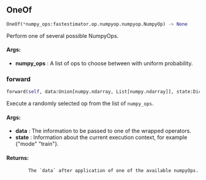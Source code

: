 ## OneOf
```python
OneOf(*numpy_ops:fastestimator.op.numpyop.numpyop.NumpyOp) -> None
```
Perform one of several possible NumpyOps.

#### Args:

* **numpy_ops** :  A list of ops to choose between with uniform probability.    

### forward
```python
forward(self, data:Union[numpy.ndarray, List[numpy.ndarray]], state:Dict[str, Any]) -> Union[numpy.ndarray, List[numpy.ndarray]]
```
Execute a randomly selected op from the list of `numpy_ops`.

#### Args:

* **data** :  The information to be passed to one of the wrapped operators.
* **state** :  Information about the current execution context, for example {"mode" "train"}.

#### Returns:
            The `data` after application of one of the available numpyOps.        